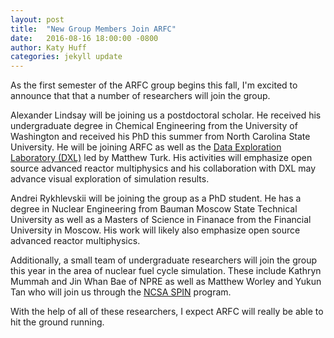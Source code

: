 ```yaml
---
layout: post
title:  "New Group Members Join ARFC"
date:   2016-08-16 18:00:00 -0800
author: Katy Huff
categories: jekyll update
---
```


As the first semester of the ARFC group begins this fall, I'm excited to 
announce that that a number of researchers will join the group.

Alexander Lindsay will be joining us a postdoctoral scholar. He received his
undergraduate degree in Chemical Engineering from the University of Washington
and received his PhD this summer from North Carolina State University. He will
be joining ARFC as well as the [Data Exploration Laboratory
(DXL)](https://dxl.ncsa.illinois.edu/) led by Matthew Turk. His activities will
emphasize open source advanced reactor multiphysics and his collaboration with
DXL may advance visual exploration of simulation results.  

Andrei Rykhlevskii will be joining the group as a PhD student. He has a degree
in Nuclear Engineering from Bauman Moscow State Technical University as well as
a Masters of Science in Finanace from the Financial University in Moscow. His
work will likely also emphasize open source advanced reactor multiphysics. 

Additionally, a small team of undergraduate researchers will join the group
this year in the area of nuclear fuel cycle simulation. These include Kathryn
Mummah and Jin Whan Bae of NPRE as well as Matthew Worley and Yukun Tan who
will join us through the [NCSA SPIN](http://spin.ncsa.illinois.edu/) program.  

With the help of all of these researchers, I expect ARFC will really be able to
hit the ground running.  

